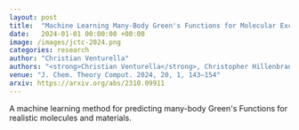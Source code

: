 ```yaml
---
layout: post
title:  "Machine Learning Many-Body Green's Functions for Molecular Excitation Spectra"
date:   2024-01-01 00:00:00 +00:00
image: /images/jctc-2024.png
categories: research
author: "Christian Venturella"
authors: "<strong>Christian Venturella</strong>, Christopher Hillenbrand, Jiachen Li, and Tianyu Zhu*"
venue: "J. Chem. Theory Comput. 2024, 20, 1, 143–154"
arxiv: https://arxiv.org/abs/2310.09911
---
```

A machine learning method for predicting many-body Green's Functions for realistic molecules and materials.
 


